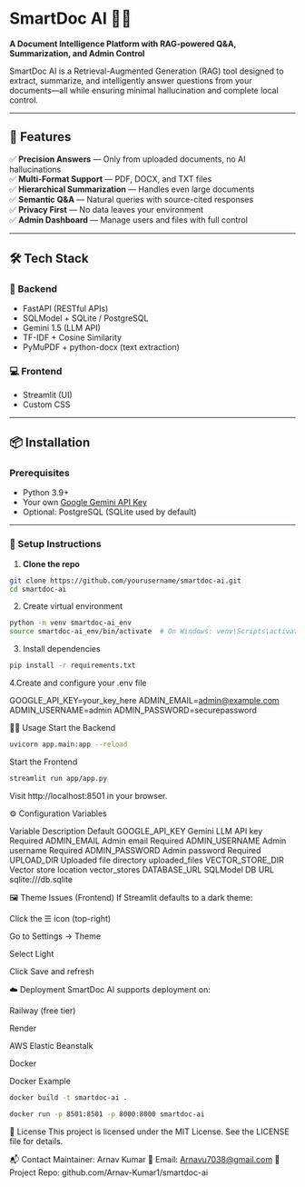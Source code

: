 # SmartDoc AI 🧠📄  
**A Document Intelligence Platform with RAG-powered Q&A, Summarization, and Admin Control**

SmartDoc AI is a Retrieval-Augmented Generation (RAG) tool designed to extract, summarize, and intelligently answer questions from your documents—all while ensuring minimal hallucination and complete local control.

---

## 🚀 Features

✅ **Precision Answers** — Only from uploaded documents, no AI hallucinations  
✅ **Multi-Format Support** — PDF, DOCX, and TXT files  
✅ **Hierarchical Summarization** — Handles even large documents  
✅ **Semantic Q&A** — Natural queries with source-cited responses  
✅ **Privacy First** — No data leaves your environment  
✅ **Admin Dashboard** — Manage users and files with full control  

---

## 🛠 Tech Stack

### 🔧 Backend
- FastAPI (RESTful APIs)  
- SQLModel + SQLite / PostgreSQL  
- Gemini 1.5 (LLM API)  
- TF-IDF + Cosine Similarity  
- PyMuPDF + python-docx (text extraction)

### 💻 Frontend
- Streamlit (UI)
- Custom CSS

---

## 📦 Installation

### Prerequisites
- Python 3.9+
- Your own [Google Gemini API Key](https://aistudio.google.com/app/apikey)
- Optional: PostgreSQL (SQLite used by default)

---

### 🔧 Setup Instructions

1. **Clone the repo**
```bash
git clone https://github.com/yourusername/smartdoc-ai.git
cd smartdoc-ai
```
2. Create virtual environment

```bash
python -m venv smartdoc-ai_env
source smartdoc-ai_env/bin/activate  # On Windows: venv\Scripts\activate
```
3. Install dependencies
```bash
pip install -r requirements.txt
```

4.Create and configure your .env file


GOOGLE_API_KEY=your_key_here
ADMIN_EMAIL=admin@example.com
ADMIN_USERNAME=admin
ADMIN_PASSWORD=securepassword

🧑‍💻 Usage
Start the Backend
```bash
uvicorn app.main:app --reload
```
Start the Frontend
```bash
streamlit run app/app.py
```
Visit http://localhost:8501 in your browser.

⚙️ Configuration Variables

Variable	Description	Default
GOOGLE_API_KEY	Gemini LLM API key	Required
ADMIN_EMAIL	Admin email	Required
ADMIN_USERNAME	Admin username	Required
ADMIN_PASSWORD	Admin password	Required
UPLOAD_DIR	Uploaded file directory	uploaded_files
VECTOR_STORE_DIR	Vector store location	vector_stores
DATABASE_URL	SQLModel DB URL	sqlite:///db.sqlite

🖼 Theme Issues (Frontend)
If Streamlit defaults to a dark theme:

Click the ☰ icon (top-right)

Go to Settings → Theme

Select Light

Click Save and refresh

☁️ Deployment
SmartDoc AI supports deployment on:

Railway (free tier)

Render

AWS Elastic Beanstalk

Docker

Docker Example

```bash
docker build -t smartdoc-ai .
```

```bash
docker run -p 8501:8501 -p 8000:8000 smartdoc-ai
```


📜 License
This project is licensed under the MIT License. See the LICENSE file for details.

📬 Contact
Maintainer: Arnav Kumar
📧 Email: Arnavu7038@gmail.com
🔗 Project Repo: github.com/Arnav-Kumar1/smartdoc-ai